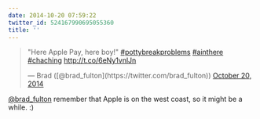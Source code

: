 ```yaml
---
date: 2014-10-20 07:59:22
twitter_id: 524167990695055360
title: ''
---
```


<blockquote class="twitter-tweet"><p lang="en" dir="ltr">&quot;Here Apple Pay, here boy!&quot; <a href="https://twitter.com/hashtag/pottybreakproblems?src=hash&amp;ref_src=twsrc%5Etfw">#pottybreakproblems</a> <a href="https://twitter.com/hashtag/ainthere?src=hash&amp;ref_src=twsrc%5Etfw">#ainthere</a> <a href="https://twitter.com/hashtag/chaching?src=hash&amp;ref_src=twsrc%5Etfw">#chaching</a> <a href="http://t.co/6eNy1vnlJn">http://t.co/6eNy1vnlJn</a></p>&mdash; Brad ([@brad_fulton](https://twitter.com/brad_fulton)) <a href="https://twitter.com/brad_fulton/status/524122180913598465?ref_src=twsrc%5Etfw">October 20, 2014</a></blockquote>
<script async src="https://platform.twitter.com/widgets.js" charset="utf-8"></script>

[@brad_fulton](https://twitter.com/brad_fulton) remember that Apple is on the west coast, so it might be a while. :)
